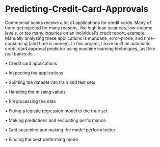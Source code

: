 # Predicting-Credit-Card-Approvals

Commercial banks receive a lot of applications for credit cards. Many of them get rejected for many reasons, like high loan balances, low-income levels, or too many inquiries on an individual's credit report, example. Manually analyzing these applications is mundane, error-prone, and time-consuming (and time is money). In this project, I have built an automatic credit card approval predictor using machine learning techniques, just like real banks do.


• Credit card applications

• Inspecting the applications

• Splitting the dataset into train and test sets

• Handling the missing values

• Preprocessing the data

• Fitting a logistic regression model to the train set

• Making predictions and evaluating performance

• Grid searching and making the model perform better

• Finding the best performing mode
